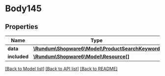 # Body145

## Properties
Name | Type | Description | Notes
------------ | ------------- | ------------- | -------------
**data** | [**\Rundum\Shopware6\Model\ProductSearchKeyword**](ProductSearchKeyword.md) |  | [optional] 
**included** | [**\Rundum\Shopware6\Model\Resource[]**](Resource.md) |  | [optional] 

[[Back to Model list]](../../README.md#documentation-for-models) [[Back to API list]](../../README.md#documentation-for-api-endpoints) [[Back to README]](../../README.md)

